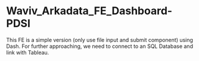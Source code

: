 # Waviv_Arkadata_FE_Dashboard-PDSI

This FE is a simple version (only use file input and submit component) using Dash. For further approaching, we need to connect to an SQL Database and link with Tableau.
